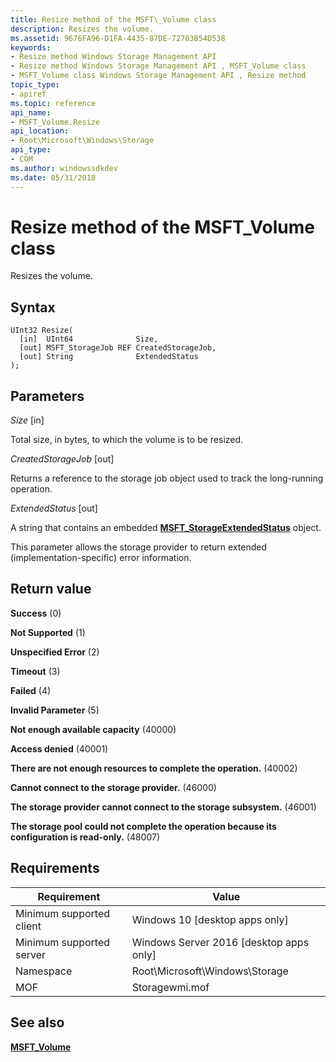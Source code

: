 ```yaml
---
title: Resize method of the MSFT\_Volume class
description: Resizes the volume.
ms.assetid: 9676FA96-D1FA-4435-87DE-72703B54D538
keywords:
- Resize method Windows Storage Management API
- Resize method Windows Storage Management API , MSFT_Volume class
- MSFT_Volume class Windows Storage Management API , Resize method
topic_type:
- apiref
ms.topic: reference
api_name:
- MSFT_Volume.Resize
api_location:
- Root\Microsoft\Windows\Storage
api_type:
- COM
ms.author: windowssdkdev
ms.date: 05/31/2018
---
```


# Resize method of the MSFT\_Volume class

Resizes the volume.

## Syntax


```mof
UInt32 Resize(
  [in]  UInt64              Size,
  [out] MSFT_StorageJob REF CreatedStorageJob,
  [out] String              ExtendedStatus
);
```



## Parameters

 

*Size* \[in\]
 

Total size, in bytes, to which the volume is to be resized.

 

*CreatedStorageJob* \[out\]
 

Returns a reference to the storage job object used to track the long-running operation.

 

*ExtendedStatus* \[out\]
 

A string that contains an embedded [**MSFT\_StorageExtendedStatus**](msft-storageextendedstatus.md) object.

This parameter allows the storage provider to return extended (implementation-specific) error information.

 

## Return value

 

**Success** (0)
 

**Not Supported** (1)
 

**Unspecified Error** (2)
 

**Timeout** (3)
 

**Failed** (4)
 

**Invalid Parameter** (5)
 

**Not enough available capacity** (40000)
 

**Access denied** (40001)
 

**There are not enough resources to complete the operation.** (40002)
 

**Cannot connect to the storage provider.** (46000)
 

**The storage provider cannot connect to the storage subsystem.** (46001)
 

**The storage pool could not complete the operation because its configuration is read-only.** (48007)
 

## Requirements



| Requirement | Value |
|-------------------------------------|-------------------------------------------------------------------------------------------|
| Minimum supported client | Windows 10 \[desktop apps only\]                                               |
| Minimum supported server | Windows Server 2016 \[desktop apps only\]                                      |
| Namespace                | Root\\Microsoft\\Windows\\Storage                                              |
| MOF                      |  Storagewmi.mof  |



## See also

 

[**MSFT\_Volume**](msft-volume.md)
 

 

 





